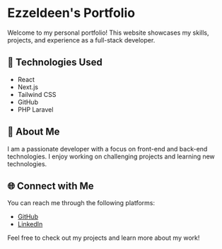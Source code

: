 # Ezzeldeen's Portfolio

Welcome to my personal portfolio! This website showcases my skills, projects, and experience as a full-stack developer.

## 🚀 Technologies Used
- React
- Next.js
- Tailwind CSS
- GitHub
- PHP Laravel

## 📄 About Me
I am a passionate developer with a focus on front-end and back-end technologies. I enjoy working on challenging projects and learning new technologies.

## 🌐 Connect with Me
You can reach me through the following platforms:
- [GitHub](https://github.com/Ezzeldeentantawy)
- [LinkedIn](https://www.linkedin.com/in/ezzeldeen-tantawy-8a0393344?utm_source=share&utm_campaign=share_via&utm_content=profile&utm_medium=android_app)

Feel free to check out my projects and learn more about my work!
